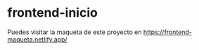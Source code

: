 # frontend-inicio
Puedes visitar la maqueta de este proyecto en https://frontend-maqueta.netlify.app/
